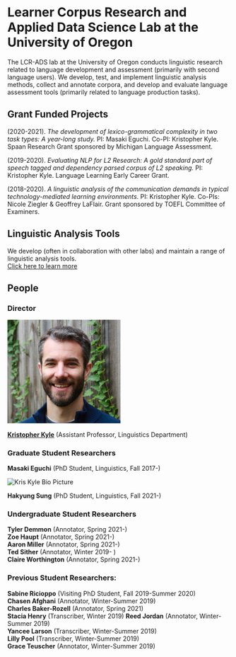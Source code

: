 # Learner Corpus Research and Applied Data Science Lab at the University of Oregon

The LCR-ADS lab at the University of Oregon conducts linguistic research related to language development and assessment (primarily with second language users). We develop, test, and implement linguistic analysis methods, collect and annotate corpora, and develop and evaluate language assessment tools (primarily related to language production tasks).

## Grant Funded Projects
(2020-2021). *The development of lexico-grammatical complexity in two task types: A year-long study.* PI: Masaki Eguchi. Co-PI: Kristopher Kyle. Spaan Research Grant sponsored by Michigan Language Assessment.

(2019-2020). *Evaluating NLP for L2 Research: A gold standard part of speech tagged and dependency parsed corpus of L2 speaking.* PI: Kristopher Kyle. Language Learning Early Career Grant.

(2018-2020). *A linguistic analysis of the communication demands in typical technology-mediated learning environments.* PI: Kristopher Kyle. Co-PIs: Nicole Ziegler & Geoffrey LaFlair. Grant sponsored by TOEFL Committee of Examiners.

## Linguistic Analysis Tools
We develop (often in collaboration with other labs) and maintain a range of linguistic analysis tools.   
[Click here to learn more](https://www.linguisticanalysistools.org/)

## People
### Director

<img src="images/Kyle_Bio.jpg" width="256" title="Kris Kyle Bio Picture">

**[Kristopher Kyle](https://kristopherkyle.github.io/professional-webpage/)** (Assistant Professor, Linguistics Department)  

### Graduate Student Researchers
**Masaki Eguchi** (PhD Student, Linguistics, Fall 2017-)  

<img src="images/hakyung_bio_pic.jpg" width="256" title="Kris Kyle Bio Picture">

**Hakyung Sung** (PhD Student, Linguistics, Fall 2021-)


### Undergraduate Student Researchers
**Tyler Demmon** (Annotator, Spring 2021-)  
**Zoe Haupt** (Annotator, Spring 2021-)  
**Aaron Miller** (Annotator, Spring 2021-)  
**Ted Sither** (Annotator, Winter 2019- )  
**Claire Worthington** (Annotator, Spring 2021-)  



### Previous Student Researchers:
**Sabine Ricioppo** (Visiting PhD Student, Fall 2019-Summer 2020)  
**Chasen Afghani** (Annotator, Winter-Summer 2019)    
**Charles Baker-Rozell** (Annotator, Spring 2021)  
**Stacia Henry** (Transcriber, Winter 2019)
**Reed Jordan** (Annotator, Winter-Summer 2019)  
**Yancee Larson** (Transcriber, Winter-Summer 2019)   
**Lilly Pool** (Transcriber, Winter-Summer 2019)  
**Grace Teuscher** (Annotator, Winter-Summer 2019)
